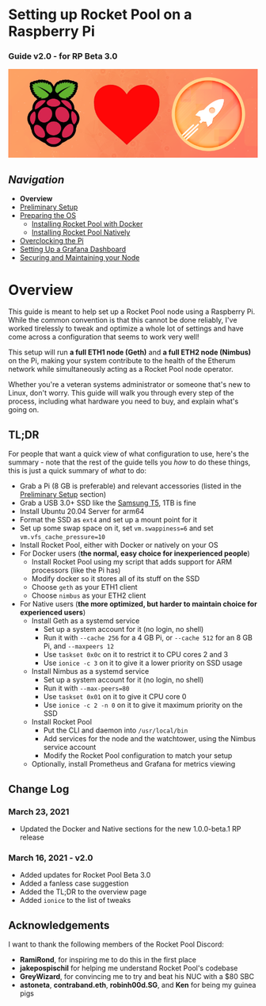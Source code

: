 # Setting up Rocket Pool on a Raspberry Pi
### Guide v2.0 - for RP Beta 3.0

![](images/Logo-small.png)

## *Navigation*
- **Overview**
- [Preliminary Setup](Preliminary-Setup.md)
- [Preparing the OS](Preparing-the-OS.md)
  - [Installing Rocket Pool with Docker](Docker.md)
  - [Installing Rocket Pool Natively](Native.md)
- [Overclocking the Pi](Overclocking.md)
- [Setting Up a Grafana Dashboard](Grafana.md)
- [Securing and Maintaining your Node](Security.md)


# Overview

This guide is meant to help set up a Rocket Pool node using a Raspberry Pi.
While the common convention is that this cannot be done reliably, I've worked tirelessly to tweak and optimize a whole lot of settings and have come across a configuration that seems to work very well!

This setup will run **a full ETH1 node (Geth)** and **a full ETH2 node (Nimbus)** on the Pi, making your system contribute to the health of the Etherum network while simultaneously acting as a Rocket Pool node operator.

Whether you're a veteran systems administrator or someone that's new to Linux, don't worry.
This guide will walk you through every step of the process, including what hardware you need to buy, and explain what's going on.


## TL;DR

For people that want a quick view of what configuration to use, here's the summary - note that the rest of the guide tells you *how* to do these things, this is just a quick summary of *what* to do:

- Grab a Pi (8 GB is preferable) and relevant accessories (listed in the [Preliminary Setup](Preliminary-Setup.md) section)
- Grab a USB 3.0+ SSD like the [Samsung T5](https://www.amazon.com/Samsung-T5-Portable-SSD-MU-PA1T0B/dp/B073H552FJ), 1TB is fine
- Install Ubuntu 20.04 Server for arm64
- Format the SSD as `ext4` and set up a mount point for it
- Set up some swap space on it, set `vm.swappiness=6` and set `vm.vfs_cache_pressure=10`
- Install Rocket Pool, either with Docker or natively on your OS
- For Docker users (**the normal, easy choice for inexperienced people**) 
  - Install Rocket Pool using my script that adds support for ARM processors (like the Pi has)
  - Modify docker so it stores all of its stuff on the SSD
  - Choose `geth` as your ETH1 client
  - Choose `nimbus` as your ETH2 client
- For Native users (**the more optimized, but harder to maintain choice for experienced users**)
  - Install Geth as a systemd service
    - Set up a system account for it (no login, no shell)
    - Run it with `--cache 256` for a 4 GB Pi, or `--cache 512` for an 8 GB Pi, and `--maxpeers 12`
    - Use `taskset 0x0c` on it to restrict it to CPU cores 2 and 3
    - Use `ionice -c 3` on it to give it a lower priority on SSD usage
  - Install Nimbus as a systemd service
    - Set up a system account for it (no login, no shell)
    - Run it with `--max-peers=80`
    - Use `taskset 0x01` on it to give it CPU core 0
    - Use `ionice -c 2 -n 0` on it to give it maximum priority on the SSD
  - Install Rocket Pool
    - Put the CLI and daemon into `/usr/local/bin`
    - Add services for the node and the watchtower, using the Nimbus service account
    - Modify the Rocket Pool configuration to match your setup
  - Optionally, install Prometheus and Grafana for metrics viewing


## Change Log


### March 23, 2021
- Updated the Docker and Native sections for the new 1.0.0-beta.1 RP release


### March 16, 2021 - v2.0
- Added updates for Rocket Pool Beta 3.0
- Added a fanless case suggestion
- Added the TL;DR to the overview page
- Added `ionice` to the list of tweaks


## Acknowledgements

I want to thank the following members of the Rocket Pool Discord:
- **RamiRond**, for inspiring me to do this in the first place
- **jakepospischil** for helping me understand Rocket Pool's codebase
- **GreyWizard**, for convincing me to try and beat his NUC with a $80 SBC
- **astoneta**, **contraband.eth**, **robinh00d.SG**, and **Ken** for being my guinea pigs